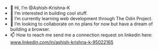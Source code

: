 - 👋 Hi, I’m @Ashish-Krishna-K
- 👀 I’m interested in building cool stuff.
- 🌱 I’m currently learning web development through The Odin Project.
- 💞️ I’m looking to collaborate on no plans for now but have a dream of building a browser.
- 📫 How to reach me send me a connection request on linkedin here: www.linkedin.com/in/ashish-krishna-k-95022165

<!---
Ashish-Krishna-K/Ashish-Krishna-K is a ✨ special ✨ repository because its `README.md` (this file) appears on your GitHub profile.
You can click the Preview link to take a look at your changes.
--->

